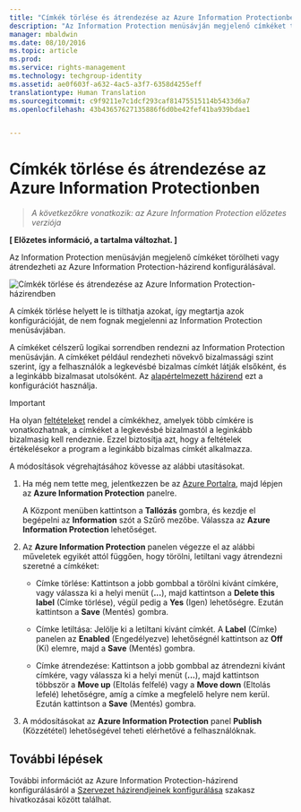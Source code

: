 ```yaml
---
title: "Címkék törlése és átrendezése az Azure Information Protectionben | Azure Rights Management"
description: "Az Information Protection menüsávján megjelenő címkéket törölheti vagy átrendezheti az Azure Information Protection-házirend konfigurálásával."
manager: mbaldwin
ms.date: 08/10/2016
ms.topic: article
ms.prod: 
ms.service: rights-management
ms.technology: techgroup-identity
ms.assetid: ae0f603f-a632-4ac5-a3f7-6358d4255eff
translationtype: Human Translation
ms.sourcegitcommit: c9f9211e7c1dcf293caf81475515114b5433d6a7
ms.openlocfilehash: 43b43657627135886f6d0be42fef41ba939bdae1


---
```


# Címkék törlése és átrendezése az Azure Information Protectionben

>*A következőkre vonatkozik: az Azure Information Protection előzetes verziója*

**[ Előzetes információ, a tartalma változhat. ]**

Az Information Protection menüsávján megjelenő címkéket törölheti vagy átrendezheti az Azure Information Protection-házirend konfigurálásával.

![Címkék törlése és átrendezése az Azure Information Protection-házirendben](../media/info-protect-contextmenu.png)

A címkék törlése helyett le is tilthatja azokat, így megtartja azok konfigurációját, de nem fognak megjelenni az Information Protection menüsávjában.

A címkéket célszerű logikai sorrendben rendezni az Information Protection menüsávján. A címkéket például rendezheti növekvő bizalmassági szint szerint, így a felhasználók a legkevésbé bizalmas címkét látják elsőként, és a leginkább bizalmasat utolsóként. Az [alapértelmezett házirend](configure-policy-default.md) ezt a konfigurációt használja.

> [!IMPORTANT]
>Ha olyan [feltételeket](configure-policy-classification.md) rendel a címkékhez, amelyek több címkére is vonatkozhatnak, a címkéket a legkevésbé bizalmastól a leginkább bizalmasig kell rendeznie. Ezzel biztosítja azt, hogy a feltételek értékelésekor a program a leginkább bizalmas címkét alkalmazza.


A módosítások végrehajtásához kövesse az alábbi utasításokat.

1. Ha még nem tette meg, jelentkezzen be az [Azure Portalra](https://portal.azure.com), majd lépjen az **Azure Information Protection** panelre. 
    
    A Központ menüben kattintson a **Tallózás** gombra, és kezdje el begépelni az **Information** szót a Szűrő mezőbe. Válassza az **Azure Information Protection** lehetőséget.

2. Az **Azure Information Protection** panelen végezze el az alábbi műveletek egyikét attól függően, hogy törölni, letiltani vagy átrendezni szeretné a címkéket:

    - Címke törlése: Kattintson a jobb gombbal a törölni kívánt címkére, vagy válassza ki a helyi menüt (**...**), majd kattintson a **Delete this label** (Címke törlése), végül pedig a **Yes** (Igen) lehetőségre. Ezután kattintson a **Save** (Mentés) gombra. 

    - Címke letiltása: Jelölje ki a letiltani kívánt címkét. A **Label** (Címke) panelen az **Enabled** (Engedélyezve) lehetőségnél kattintson az **Off** (Ki) elemre, majd a **Save** (Mentés) gombra.

    - Címke átrendezése: Kattintson a jobb gombbal az átrendezni kívánt címkére, vagy válassza ki a helyi menüt (**...**), majd kattintson többször a **Move up** (Eltolás felfelé) vagy a **Move down** (Eltolás lefelé) lehetőségre, amíg a címke a megfelelő helyre nem kerül. Ezután kattintson a **Save** (Mentés) gombra. 

3. A módosításokat az **Azure Information Protection** panel **Publish** (Közzététel) lehetőségével teheti elérhetővé a felhasználóknak.

## További lépések

További információt az Azure Information Protection-házirend konfigurálásáról a [Szervezet házirendjeinek konfigurálása](configure-policy.md#configuring-your-organization-s-policy) szakasz hivatkozásai között találhat.  





<!--HONumber=Aug16_HO4-->


